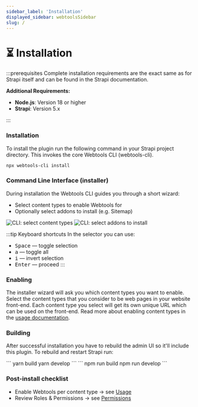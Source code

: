 ```yaml
---
sidebar_label: 'Installation'
displayed_sidebar: webtoolsSidebar
slug: /
---
```


# ⏳ Installation

:::prerequisites
Complete installation requirements are the exact same as for Strapi itself and can be found in the Strapi documentation.

**Additional Requirements:**
- **Node.js**: Version 18 or higher
- **Strapi**: Version 5.x

:::

### Installation

To install the plugin run the following command in your Strapi project directory. This invokes the core Webtools CLI (webtools-cli).

```bash
npx webtools-cli install
```

### Command Line Interface (installer)

During installation the Webtools CLI guides you through a short wizard:
- Select content types to enable Webtools for
- Optionally select addons to install (e.g. Sitemap)

<img src="/webtools/img/assets/install/cli-select-content-types.png" alt="CLI: select content types" />

<img src="/webtools/img/assets/install/cli-select-addons.png" alt="CLI: select addons to install" />

:::tip Keyboard shortcuts
In the selector you can use:

- <kbd>Space</kbd> — toggle selection
- <kbd>a</kbd> — toggle all
- <kbd>i</kbd> — invert selection
- <kbd>Enter</kbd> — proceed
:::

### Enabling

The installer wizard will ask you which content types you want to enable. Select the content types that you consider to be web pages in your website front-end. Each content type you select will get its own unique URL which can be used on the front-end. Read more about enabling content types in the [usage documentation](/webtools/usage).

### Building

After successful installation you have to rebuild the admin UI so it'll include this plugin. To rebuild and restart Strapi run:

<Tabs groupId="yarn-npm">
  <TabItem value="yarn" label="Yarn">
    ```
    yarn build
    yarn develop
    ```
  </TabItem>
  <TabItem value="npm" label="NPM">
    ```
    npm run build
    npm run develop
    ```
  </TabItem>
</Tabs>

### Post-install checklist

- Enable Webtools per content type → see [Usage](/webtools/usage)
- Review Roles & Permissions → see [Permissions](/webtools/permissions)
